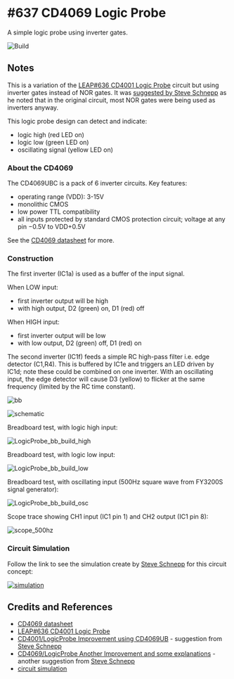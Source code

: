 # #637 CD4069 Logic Probe

A simple logic probe using inverter gates.

![Build](./assets/LogicProbe_build.jpg?raw=true)

## Notes

This is a variation of the [LEAP#636 CD4001 Logic Probe](../../CD4001/LogicProbe) circuit
but using inverter gates instead of NOR gates.
It was
[suggested by Steve Schnepp](https://github.com/tardate/LittleArduinoProjects/issues/29) as he noted that in the original circuit,
most NOR gates were being used as inverters anyway.

This logic probe design can detect and indicate:

* logic high (red LED on)
* logic low (green LED on)
* oscillating signal (yellow LED on)

### About the CD4069

The CD4069UBC is a pack of 6 inverter circuits. Key features:

* operating range (VDD): 3-15V
* monolithic CMOS
* low power TTL compatibility
* all inputs protected by standard CMOS protection circuit; voltage at any pin −0.5V to VDD+0.5V

See the [CD4069 datasheet](https://www.futurlec.com/4000Series/CD4069.shtml) for more.

### Construction

The first inverter (IC1a) is used as a buffer of the input signal.

When LOW input:

* first inverter output will be high
* with high output, D2 (green) on, D1 (red) off

When HIGH input:

* first inverter output will be low
* with low output, D2 (green) off, D1 (red) on

The second inverter (IC1f) feeds a simple RC high-pass filter i.e. edge detector (C1,R4).
This is buffered by IC1e and triggers an LED driven by IC1d; note these could be combined on one inverter.
With an oscillating input, the edge detector will cause D3 (yellow) to flicker at the same frequency (limited by the RC time constant).

![bb](./assets/LogicProbe_bb.jpg?raw=true)

![schematic](./assets/LogicProbe_schematic.jpg?raw=true)

Breadboard test, with logic high input:

![LogicProbe_bb_build_high](./assets/LogicProbe_bb_build_high.jpg?raw=true)

Breadboard test, with logic low input:

![LogicProbe_bb_build_low](./assets/LogicProbe_bb_build_low.jpg?raw=true)

Breadboard test, with oscillating input (500Hz square wave from FY3200S signal generator):

![LogicProbe_bb_build_osc](./assets/LogicProbe_bb_build_osc.jpg?raw=true)

Scope trace showing CH1 input (IC1 pin 1) and CH2 output (IC1 pin 8):

![scope_500hz](./assets/scope_500hz.gif?raw=true)

### Circuit Simulation

Follow the link to see the simulation create by [Steve Schnepp](https://github.com/steveschnepp) for this circuit concept:

[![simulation](./assets/simulation.jpg?raw=true)](https://www.falstad.com/circuit/circuitjs.html?ctz=CQAgjCAMB0l5AWAnC1b0DYQHZobEtgBwCsGJ2ATIZBSAliSCZMwKYC0YYAUAO7NsWSlRAZKCECMpQeYcWIngkM8ZOlSQAEzYAzAIYBXADYAXDsbZbwUWzEi95qpRrUgAzJVYydBk+ctrVghWe14AJ0VJAmdoyiJbMHgeSLdPVjSiSWDkgTcwePpPcELIHgBzKI8sqoQ4Ox4AJSKZAoSEYqJQ2zrmOyhoEib6JGFRBAQEjW96KUG5plDBngBjEC7vUSyp0WDYeAPDuDBObBAuaCR3FGJsKiSC92wQ-fgI9cnqyW2pXfAjuQKJK9ShKYGbGQ+PRGMwWKw2EIDBz8KptHBeEoJMoCKjBQo-NHY5gYbxkYkQ2QCMgU6lSIhYlG0jQUMYyIkkApSXocyG7Rmc5mc9yISnMAXjUa-NnDJlKWkxfrc-owIaVWnpckedxYUI8XRiyHcklc1judzgeb2Sh6g0eEXqkXFMCW2DW-XYbV2yTESTC32tF2QN04T0SVg+k1ai2LV0VHA1DURs062TNCOg701BXdJXdFUoj2snAi6YF0O9QtS0Xprb1Us4moadP06uNsk16X6pATL0gFAyP0eAMxoM27vqXr9yNm6NI62VKcaxee3XNKcZvsqZRsnqsRZ2ZYCcdVoiS+t9nsaY+DonHsMX9R8o9bjRJSA7aXP3kydct28vsl1yfEMi0rG8Un+Xo0XBKQlByOA41PLANSQrUUzKaxUJQs9RChPwzBRVCNB+UtMJwmQiJcbRoX8YZKO+SVs13Po82WAAjdYiAHEgmAeXiiB1FE3CbEtgIJQoYMJFE3w-SCKTKSofncGofjqPMeA454kA8EhzS6aIajKDjkASdxdOYIhzTAQyeAAe3ACB5A8EpqD3JFjlsPTbFMuyHPAFMwA6J5zXsDzQs8IgwG1SgMFPLp4gQIRbFaCB3B4ZT1hAAAxVLkvqLhsvCNgAEdDDYAA7FYAE8eCAA)

## Credits and References

* [CD4069 datasheet](https://www.futurlec.com/4000Series/CD4069.shtml)
* [LEAP#636 CD4001 Logic Probe](../../CD4001/LogicProbe)
* [CD4001/LogicProbe Improvement using CD4069UB](https://github.com/tardate/LittleArduinoProjects/issues/29) - suggestion from [Steve Schnepp](https://github.com/steveschnepp)
* [CD4069/LogicProbe Another Improvement and some explanations](https://github.com/tardate/LittleArduinoProjects/issues/30) - another suggestion from [Steve Schnepp](https://github.com/steveschnepp)
* [circuit simulation](https://www.falstad.com/circuit/circuitjs.html?ctz=CQAgjCAMB0l5AWAnC1b0DYQHZobEtgBwCsGJ2ATIZBSAliSCZMwKYC0YYAUAO7NsWSlRAZKCECMpQeYcWIngkM8ZOlSQAEzYAzAIYBXADYAXDsbZbwUWzEi95qpRrUgAzJVYydBk+ctrVghWe14AJ0VJAmdoyiJbMHgeSLdPVjSiSWDkgTcwePpPcELIHgBzKI8sqoQ4Ox4AJSKZAoSEYqJQ2zrmOyhoEib6JGFRBAQEjW96KUG5plDBngBjEC7vUSyp0WDYeAPDuDBObBAuaCR3FGJsKiSC92wQ-fgI9cnqyW2pXfAjuQKJK9ShKYGbGQ+PRGMwWKw2EIDBz8KptHBeEoJMoCKjBQo-NHY5gYbxkYkQ2QCMgU6lSIhYlG0jQUMYyIkkApSXocyG7Rmc5mc9yISnMAXjUa-NnDJlKWkxfrc-owIaVWnpckedxYUI8XRiyHcklc1judzgeb2Sh6g0eEXqkXFMCW2DW-XYbV2yTESTC32tF2QN04T0SVg+k1ai2LV0VHA1DURs062TNCOg701BXdJXdFUoj2snAi6YF0O9QtS0Xprb1Us4moadP06uNsk16X6pATL0gFAyP0eAMxoM27vqXr9yNm6NI62VKcaxee3XNKcZvsqZRsnqsRZ2ZYCcdVoiS+t9nsaY+DonHsMX9R8o9bjRJSA7aXP3kydct28vsl1yfEMi0rG8Un+Xo0XBKQlByOA41PLANSQrUUzKaxUJQs9RChPwzBRVCNB+UtMJwmQiJcbRoX8YZKO+SVs13Po82WAAjdYiAHEgmAeXiiB1FE3CbEtgIJQoYMJFE3w-SCKTKSofncGofjqPMeA454kA8EhzS6aIajKDjkASdxdOYIhzTAQyeAAe3ACB5A8EpqD3JFjlsPTbFMuyHPAFMwA6J5zXsDzQs8IgwG1SgMFPLp4gQIRbFaCB3B4ZT1hAAAxVLkvqLhsvCNgAEdDDYAA7FYAE8eCAA)
